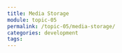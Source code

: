 ```yaml
---
title: Media Storage
module: topic-05
permalink: /topic-05/media-storage/
categories: development
tags:
---
```


<div class="divider-heading"></div>
